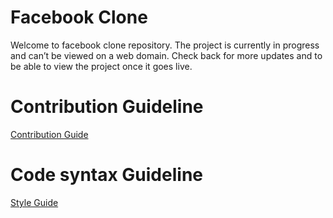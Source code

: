# Facebook Clone

Welcome to facebook clone repository. The project is currently in progress and can’t be viewed on a web domain. Check back for more updates and to be able to view the project once it goes live.


# Contribution Guideline

[Contribution Guide](https://github.com/transformerjnm/facebook-clone/blob/master/contribution-guide.md)


# Code syntax Guideline

[Style Guide](https://github.com/transformerjnm/facebook-clone/blob/master/style-guide.md)
